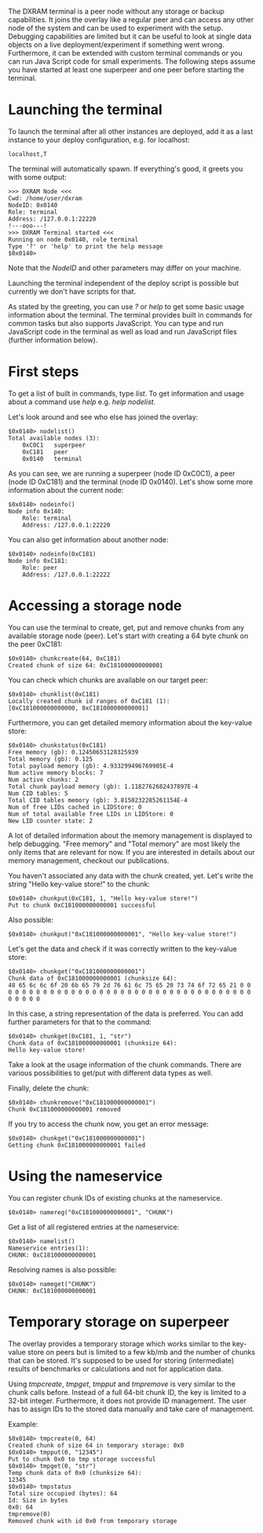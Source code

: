 The DXRAM terminal is a peer node without any storage or backup capabilities. It joins the overlay like a regular peer and can access any other node of the system and can be used to experiment with the setup. Debugging capabilities are limited but it can be useful to look at single data objects on a live deployment/experiment if something went wrong. Furthermore, it can be extended with custom terminal commands or you can run Java Script code for small experiments. The following steps assume you have started at least one superpeer and one peer before starting the terminal.

# Launching the terminal

To launch the terminal after all other instances are deployed, add it as a last instance to your deploy configuration, e.g. for localhost:
```
localhost,T
```
The terminal will automatically spawn. If everything's good, it greets you with some output:
```
>>> DXRAM Node <<<
Cwd: /home/user/dxram
NodeID: 0x0140
Role: terminal
Address: /127.0.0.1:22220
!---ooo---!
>>> DXRAM Terminal started <<<
Running on node 0x0140, role terminal
Type '?' or 'help' to print the help message
$0x0140>
```
Note that the *NodeID* and other parameters may differ on your machine.

Launching the terminal independent of the deploy script is possible but currently we don't have scripts for that.

As stated by the greeting, you can use *?* or *help* to get some basic usage information about the terminal. The terminal provides built in commands for common tasks but also supports JavaScript. You can type and run JavaScript code in the terminal as well as load and run JavaScript files (further information below).

# First steps

To get a list of built in commands, type *list*. To get information and usage about a command use *help <cmd>* e.g. *help nodelist*.

Let's look around and see who else has joined the overlay:
```
$0x0140> nodelist()
Total available nodes (3):
	0xC0C1   superpeer
	0xC181   peer
	0x0140   terminal
```

As you can see, we are running a superpeer (node ID 0xC0C1), a peer (node ID 0xC181) and the terminal (node ID 0x0140).
Let's show some more information about the current node:
```
$0x0140> nodeinfo()
Node info 0x140:
	Role: terminal
	Address: /127.0.0.1:22220
```

You can also get information about another node:
```
$0x0140> nodeinfo(0xC181)
Node info 0xC181:
	Role: peer
	Address: /127.0.0.1:22222
```

# Accessing a storage node

You can use the terminal to create, get, put and remove chunks from any available storage node (peer). Let's start with creating a 64 byte chunk on the peer 0xC181:
```
$0x0140> chunkcreate(64, 0xC181)
Created chunk of size 64: 0xC181000000000001
```

You can check which chunks are available on our target peer:
```
$0x0140> chunklist(0xC181)
Locally created chunk id ranges of 0xC181 (1):
[0xC181000000000000, 0xC181000000000001]
```

Furthermore, you can get detailed memory information about the key-value store:
```
$0x0140> chunkstatus(0xC181)
Free memory (gb): 0.12450653128325939
Total memory (gb): 0.125
Total payload memory (gb): 4.933299496769905E-4
Num active memory blocks: 7
Num active chunks: 2
Total chunk payload memory (gb): 1.1182762682437897E-4
Num CID tables: 5
Total CID tables memory (gb): 3.8150232285261154E-4
Num of free LIDs cached in LIDStore: 0
Num of total available free LIDs in LIDStore: 0
New LID counter state: 2
```

A lot of detailed information about the memory management is displayed to help debugging. "Free memory" and "Total memory" are most likely the only items that are relevant for now. If you are interested in details about our memory management, checkout our publications.

You haven't associated any data with the chunk created, yet. Let's write the string "Hello key-value store!" to the chunk:
```
$0x0140> chunkput(0xC181, 1, "Hello key-value store!")
Put to chunk 0xC181000000000001 successful
```

Also possible:
```
$0x0140> chunkput("0xC181000000000001", "Hello key-value store!")
```

Let's get the data and check if it was correctly written to the key-value store:
```
$0x0140> chunkget("0xC181000000000001")
Chunk data of 0xC181000000000001 (chunksize 64):
48 65 6c 6c 6f 20 6b 65 79 2d 76 61 6c 75 65 20 73 74 6f 72 65 21 0 0 0 0 0 0 0 0 0 0 0 0 0 0 0 0 0 0 0 0 0 0 0 0 0 0 0 0 0 0 0 0 0 0 0 0 0 0 0 0 0 0
```

In this case, a string representation of the data is preferred. You can add further parameters for that to the command:
```
$0x0140> chunkget(0xC181, 1, "str")
Chunk data of 0xC181000000000001 (chunksize 64):
Hello key-value store!
```

Take a look at the usage information of the chunk commands. There are various possibilities to get/put with different data types as well.

Finally, delete the chunk:
```
$0x0140> chunkremove("0xC181000000000001")
Chunk 0xC181000000000001 removed
```

If you try to access the chunk now, you get an error message:
```
$0x0140> chunkget("0xC181000000000001")
Getting chunk 0xC181000000000001 failed
```

# Using the nameservice

You can register chunk IDs of existing chunks at the nameservice.
```
$0x0140> namereg("0xC181000000000001", "CHUNK")
```

Get a list of all registered entries at the nameservice:
```
$0x0140> namelist()
Nameservice entries(1):
CHUNK: 0xC181000000000001
```

Resolving names is also possible:
```
$0x0140> nameget("CHUNK")
CHUNK: 0xC181000000000001
```

# Temporary storage on superpeer

The overlay provides a temporary storage which works similar to the key-value store on peers but is limited to a few kb/mb and the number of chunks that can be stored. It's supposed to be used for storing (intermediate) results of benchmarks or calculations and not for application data.

Using *tmpcreate*, *tmpget*, *tmpput* and *tmpremove* is very similar to the chunk calls before. Instead of a full 64-bit chunk ID, the key is limited to a 32-bit integer. Furthermore, it does not provide ID management. The user has to assign IDs to the stored data manually and take care of management.

Example:
```
$0x0140> tmpcreate(0, 64)
Created chunk of size 64 in temporary storage: 0x0
$0x0140> tmpput(0, "12345")
Put to chunk 0x0 to tmp storage successful
$0x0140> tmpget(0, "str")
Temp chunk data of 0x0 (chunksize 64):
12345
$0x0140> tmpstatus
Total size occupied (bytes): 64
Id: Size in bytes
0x0: 64
tmpremove(0)
Removed chunk with id 0x0 from temporary storage
```
